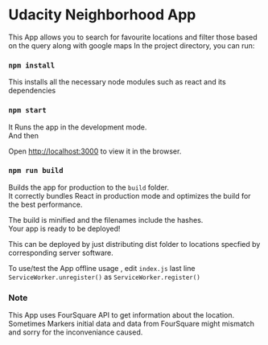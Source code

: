 # Udacity Neighborhood App
 This App allows you to search for favourite locations and filter those based on the query along with google maps
In the project directory, you can run:

### `npm install`
 This installs all the necessary node modules such as react and its dependencies

### `npm start`

 It Runs the app in the development mode.<br> And then

Open [http://localhost:3000](http://localhost:3000) to view it in the browser.

### `npm run build`

Builds the app for production to the `build` folder.<br>
It correctly bundles React in production mode and optimizes the build for the best performance.

The build is minified and the filenames include the hashes.<br>
Your app is ready to be deployed!

This can be deployed by just distributing dist folder to locations specfied by corresponding server software.


To use/test the  App offline usage , edit `index.js` last line `ServiceWorker.unregister()` as `ServiceWorker.register()`

### Note
  This App uses FourSquare API to get information about the location. Sometimes Markers initial data and data from FourSquare  might mismatch and sorry for the inconveniance caused.
